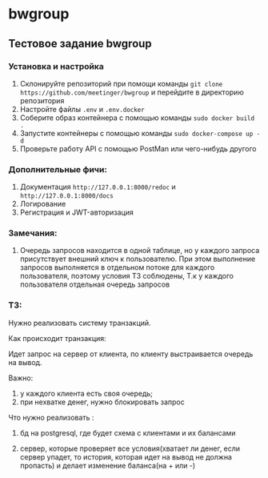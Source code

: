 # bwgroup

## Тестовое задание bwgroup

### Установка и настройка

1. Склонируйте репозиторий при помощи команды `git clone https://github.com/meetinger/bwgroup`
   и перейдите в директорию репозитория
2. Настройте файлы `.env` и `.env.docker`
3. Соберите образ контейнера с помощью команды `sudo docker build .`
4. Запустите контейнеры с помощью команды `sudo docker-compose up -d`
5. Проверьте работу API с помощью PostMan или чего-нибудь другого

### Дополнительные фичи:

1. Документация `http://127.0.0.1:8000/redoc` и `http://127.0.0.1:8000/docs`
2. Логирование
3. Регистрация и JWT-авторизация

### Замечания:

1. Очередь запросов находится в одной таблице, но у каждого запроса присутствует внешний ключ к пользователю.
   При этом выполнение запросов выполняется в отдельном потоке для каждого пользователя, поэтому условия ТЗ соблюдены,
   Т.к у каждого пользователя отдельная очередь запросов

### ТЗ:

Нужно реализовать систему транзакций.

Как происходит транзакция:

Идет запрос на сервер от клиента, по клиенту выстраивается очередь на вывод.

Важно:

1. у каждого клиента есть своя очередь;
2. при нехватке денег, нужно блокировать запрос

Что нужно реализовать :

1. бд на postgresql, где будет схема с клиентами и их балансами

2. сервер, которые проверяет все условия(хватает ли денег, если сервер упадет, то история, которая идет на вывод не
   должна пропасть) и делает изменение баланса(на + или -)

